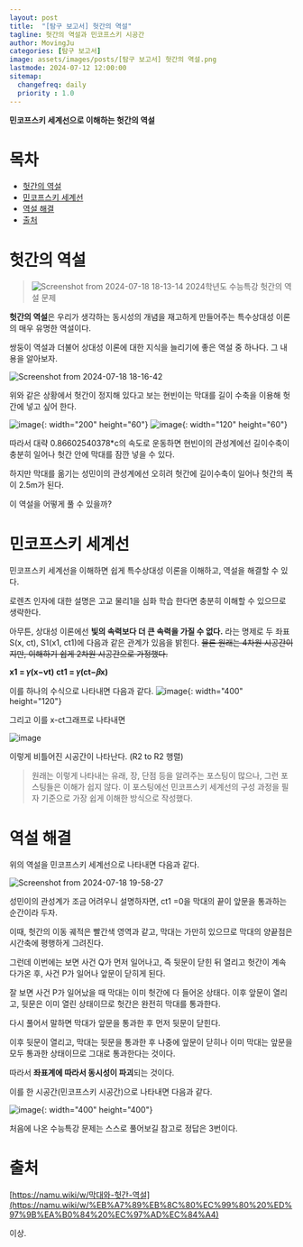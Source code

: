 ```yaml
---
layout: post
title:  "[탐구 보고서] 헛간의 역설"
tagline: 헛간의 역설과 민코프스키 시공간
author: MovingJu
categories: [탐구 보고서]
image: assets/images/posts/[탐구 보고서] 헛간의 역설.png
lastmode: 2024-07-12 12:00:00
sitemap:
  changefreq: daily
  priority : 1.0
---
```


**민코프스키 세계선으로 이해하는 헛간의 역설**

# 목차

- [헛간의 역설](#헛간의-역설)
- [민코프스키 세계선](#민코프스키-세계선)
- [역설 해결](#역설-해결)
- [출처](#출처)


# 헛간의 역설

>![Screenshot from 2024-07-18 18-13-14](https://github.com/user-attachments/assets/abdc97dc-d262-48f8-999d-d91b1d063e1a)
>2024학년도 수능특강 헛간의 역설 문제

**헛간의 역설**은 우리가 생각하는 동시성의 개념을 재고하게 만들어주는 특수상대성 이론의 매우 유명한 역설이다.

쌍둥이 역설과 더불어 상대성 이론에 대한 지식을 늘리기에 좋은 역설 중 하나다. 그 내용을 알아보자.

![Screenshot from 2024-07-18 18-16-42](https://github.com/user-attachments/assets/a931530b-ac42-4c5f-a6d2-c3f5b62869b4)

위와 같은 상황에서 헛간이 정지해 있다고 보는 현빈이는 막대를 길이 수축을 이용해 헛간에 넣고 싶어 한다.

![image](https://github.com/user-attachments/assets/9738dd21-a161-411d-b3d6-1856affd3d88){: width="200" height="60"}    ![image](https://github.com/user-attachments/assets/86e33707-74df-4e46-bdfc-0a624a1d71c0){: width="120" height="60"}

따라서 대략 0.86602540378*c의 속도로 운동하면 현빈이의 관성계에선 길이수축이 충분히 일어나 헛간 안에 막대를 잠깐 넣을 수 있다.

하지만 막대를 옮기는 성민이의 관성계에선 오히려 헛간에 길이수축이 일어나 헛간의 폭이 2.5m가 된다.

이 역설을 어떻게 풀 수 있을까?

# 민코프스키 세계선

민코프스키 세계선을 이해하면 쉽게 특수상대성 이론을 이해하고, 역설을 해결할 수 있다.

로렌츠 인자에 대한 설명은 고교 물리1을 심화 학습 한다면 충분히 이해할 수 있으므로 생략한다. 

아무튼, 상대성 이론에선 **빛의 속력보다 더 큰 속력을 가질 수 없다.** 라는 명제로 두 좌표 S(x, ct), S1(x1, ct1)에 다음과 같은 관계가 있음을 밝힌다.
~~물론 원래는 4차원 시공간이지만, 이해하기 쉽게 2차원 시공간으로 가정했다.~~


**x1 = 𝛾(x−vt)**
**ct1 = 𝛾(ct−𝛽x)**


이를 하나의 수식으로 나타내면 다음과 같다.
![image](https://github.com/user-attachments/assets/ca1cc285-dda3-48ad-97b4-e0fd06941fcd){: width="400" height="120"}

그리고 이를 x-ct그래프로 나타내면

![image](https://github.com/user-attachments/assets/f1fc5aeb-641a-46f7-b6a0-9de012331918)

이렇게 비틀어진 시공간이 나타난다. (R2 to R2 행렬)

>원래는 이렇게 나타내는 유래, 장, 단점 등을 알려주는 포스팅이 많으나, 그런 포스팅들은 이해가 쉽지 않다. 이 포스팅에선 민코프스키 세계선의 구성 과정을 필자 기준으로 가장 쉽게 이해한 방식으로 작성했다.

# 역설 해결

위의 역설을 민코프스키 세계선으로 나타내면 다음과 같다. 

![Screenshot from 2024-07-18 19-58-27](https://github.com/user-attachments/assets/906ee0e0-dc45-4e26-8cfa-906f3519f847)

성민이의 관성계가 조금 어려우니 설명하자면, ct1 =0을 막대의 끝이 앞문을 통과하는 순간이라 두자. 

이때, 헛간의 이동 궤적은 빨간색 영역과 같고, 막대는 가만히 있으므로 막대의 양끝점은 시간축에 평행하게 그려진다. 

그런데 이번에는 보면 사건  Q가 먼저 일어나고, 즉 뒷문이 닫힌 뒤 열리고 헛간이 계속 다가온 후, 사건 P가 일어나 앞문이 닫히게 된다. 

잘 보면 사건 P가 일어났을 때 막대는 이미 헛간에 다 들어온 상태다. 이후 앞문이 열리고, 뒷문은 이미 열린 상태이므로 헛간은 완전히 막대를 통과한다.

다시 풀어서 말하면 막대가 앞문을 통과한 후 먼저 뒷문이 닫힌다. 

이후 뒷문이 열리고, 막대는 뒷문을 통과한 후 나중에 앞문이 닫히나 이미 막대는 앞문을 모두 통과한 상태이므로 그대로 통과한다는 것이다.

따라서 **좌표계에 따라서 동시성이 파괴**되는 것이다.

이를 한 시공간(민코프스키 시공간)으로 나타내면 다음과 같다.

![image](https://github.com/user-attachments/assets/a84f6433-591b-49c1-8f41-d7a56e37ace0){: width="400" height="400"}

처음에 나온 수능특강 문제는 스스로 풀어보길 참고로 정답은 3번이다.

# 출처

[https://namu.wiki/w/막대와-헛간-역설](https://namu.wiki/w/%EB%A7%89%EB%8C%80%EC%99%80%20%ED%97%9B%EA%B0%84%20%EC%97%AD%EC%84%A4)

이상.